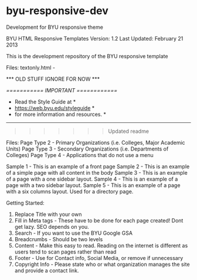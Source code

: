 byu-responsive-dev
==================
Development for BYU responsive theme

BYU HTML Responsive Templates
Version: 1.2
Last Updated: February 21 2013

This is the development repository of the BYU responsive template  

Files:
textonly.html - 


*** OLD STUFF IGNORE FOR NOW ***

*===========	IMPORTANT	============*
*	Read the Style Guide at 			*
*	https://web.byu.edu/styleguide 		*
*	for more information and resources.	*
*****************************************

>>>>>>> Updated readme

Files:
Page Type 2 - Primary Organizations (i.e. Colleges, Major Academic Units)
Page Type 3 - Secondary Organizations (i.e. Departments of Colleges)
Page Type 4 - Applications that do not use a menu

Sample 1 - This is an example of a front page
Sample 2 - This is an example of a simple page with all content in the body
Sample 3 - This is an example of a page with a one sidebar layout.
Sample 4 - This is an example of a page with a two sidebar layout. 
Sample 5 - This is an example of a page with a six columns layout. Used for a directory page.


Getting Started:
1) Replace Title with your own 
2) Fill in Meta tags - These have to be done for each page created! Dont get lazy. SEO depends on you.
3) Search - If you want to use the BYU Google GSA 
4) Breadcrumbs - Should be two levels
5) Content - Make this easy to read. Reading on the internet is different as users tend to scan pages rather than read
6) Footer - Use for Contact info, Social Media, or remove if unnecessary
7) Copyright Info - Please state who or what organization manages the site and provide a contact link.
